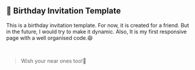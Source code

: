 ## :birthday: Birthday Invitation Template

This is a birthday invitation template. For now, it is created for a friend. But in the future, I would try to make it dynamic. Also, It is my first responsive page with a well organised code.:smile:

<br>

> Wish your near ones too!:gift:
